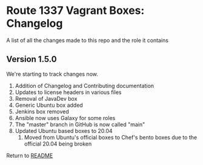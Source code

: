 Route 1337 Vagrant Boxes: Changelog
===================================
A list of all the changes made to this repo and the role it contains

Version 1.5.0
-------------
We're starting to track changes now.

1. Addition of Changelog and Contributing documentation
2. Updates to license headers in various files
3. Removal of JavaDev box
4. Generic Ubuntu box added
5. Jenkins box removed
6. Ansible now uses Galaxy for some roles
7. The "master" branch in GitHub is now called "main" 
8. Updated Ubuntu based boxes to 20.04
    1. Moved from Ubuntu's official boxes to Chef's bento boxes due to the official 20.04 being broken

Return to [README](README.md)
